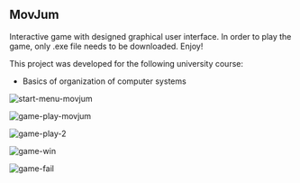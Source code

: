 ## MovJum

Interactive game with designed graphical user interface.
In order to play the game, only .exe file needs to be downloaded. Enjoy!

This project was developed for the following university course:
* Basics of organization of computer systems

![start-menu-movjum](https://user-images.githubusercontent.com/44722312/124877789-b56b5f00-dfcb-11eb-9c9e-5be96e8be745.png)

![game-play-movjum](https://user-images.githubusercontent.com/44722312/124877823-c025f400-dfcb-11eb-83b9-d33f241fafe0.png)

![game-play-2](https://user-images.githubusercontent.com/44722312/124877845-c7e59880-dfcb-11eb-8c6f-ae5b014b16c9.png)

![game-win](https://user-images.githubusercontent.com/44722312/124877863-cddb7980-dfcb-11eb-807f-9a046243d5af.png)

![game-fail](https://user-images.githubusercontent.com/44722312/124877891-d469f100-dfcb-11eb-884e-c281f93d6626.png)
